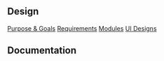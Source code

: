 Design
------
[Purpose & Goals](/purpose)
[Requirements](/requirements)
[Modules](/modules)
[UI Designs](/uidesigns)

Documentation
-------------
